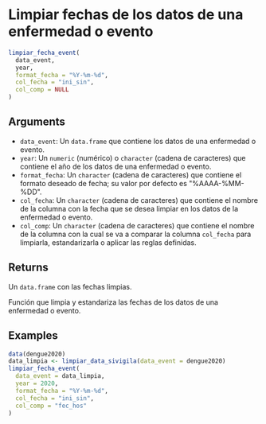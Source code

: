 # Limpiar fechas de los datos de una enfermedad o evento

```r
limpiar_fecha_event(
  data_event,
  year,
  format_fecha = "%Y-%m-%d",
  col_fecha = "ini_sin",
  col_comp = NULL
)
```

## Arguments

- `data_event`: Un `data.frame` que contiene los datos de una enfermedad o evento.
- `year`: Un `numeric` (numérico) o `character` (cadena de caracteres) que contiene el año de los datos de una enfermedad o evento.
- `format_fecha`: Un `character` (cadena de caracteres) que contiene el formato deseado de fecha; su valor por defecto es "%AAAA-%MM-%DD".
- `col_fecha`: Un `character` (cadena de caracteres) que contiene el nombre de la columna con la fecha que se desea limpiar en los datos de la enfermedad o evento.
- `col_comp`: Un `character` (cadena de caracteres) que contiene el nombre de la columna con la cual se va a comparar la columna `col_fecha` para limpiarla, estandarizarla o aplicar las reglas definidas.

## Returns

Un `data.frame` con las fechas limpias.

Función que limpia y estandariza las fechas de los datos de una enfermedad o evento.

## Examples

```r
data(dengue2020)
data_limpia <- limpiar_data_sivigila(data_event = dengue2020)
limpiar_fecha_event(
  data_event = data_limpia,
  year = 2020,
  format_fecha = "%Y-%m-%d",
  col_fecha = "ini_sin",
  col_comp = "fec_hos"
)
```
